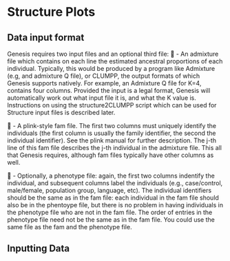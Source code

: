 # Structure Plots

## Data input format

Genesis requires two input files and an optional third file:
 - An admixture file which contains on each line the estimated ancestral proportions of
each individual. Typically, this would be produced by a program like Admixture (e.g,
and admixture Q file), or CLUMPP, the output formats of which Genesis supports
natively. For example, an Admixture Q file for K=4, contains four columns. Provided
the input is a legal format, Genesis will automatically work out what input file it is,
and what the K value is. Instructions on using the structure2CLUMPP script which
can be used for Structure input files is described later.

 - A plink-style fam file. The first two columns must uniquely identify the individuals
(the first column is usually the family identifier, the second the individual identifier).
See the plink manual for further description. The j-th line of this fam file describes the
j-th individual in the admixture file. This all that Genesis requires, although fam files
typically have other columns as well.

 - Optionally, a phenotype file: again, the first two columns indentify the individual, and
subsequent columns label the individuals (e.g., case/control, male/female, population
group, language, etc). The individual identifiers should be the same as in the fam file:
each individual in the fam file should also be in the phentoype file, but there is no
problem in having individuals in the phenotype file who are not in the fam file. The
order of entries in the phenotype file need not be the same as in the fam file. You could
use the same file as the fam and the phenotype file.

## Inputting Data